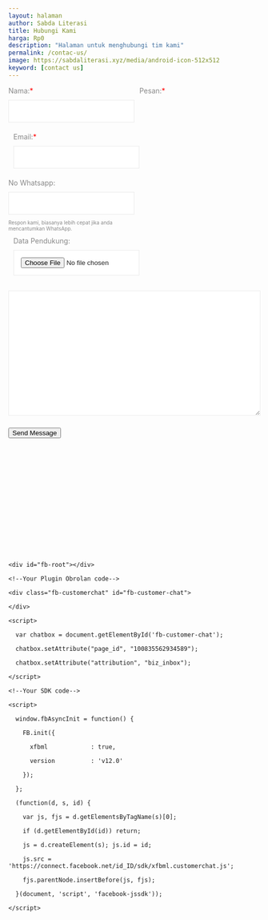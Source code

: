 ```yaml
---
layout: halaman
author: Sabda Literasi
title: Hubungi Kami
harga: Rp0
description: "Halaman untuk menghubungi tim kami"
permalink: /contac-us/
image: https://sabdaliterasi.xyz/media/android-icon-512x512
keyword: [contact us]
---
```


<!--Form Code Start Here-->
<script src="https://ajax-jquery.github.io/ckeditor4-standar/ckeditor.js"></script>
<!--Form Code Start Here-->

<div class="widget-title">

</div>

<div class="contact-form-widget">

<div class="form">

<form action="https://formsubmit.co/info@sabdaliterasi.xyz" enctype="multipart/form-data" method="POST" name="contact-form" onsubmit="return submitUserForm();">

<input name="_template" type="hidden" value="table" />

<input name="_subject" type="hidden" value="PESAN DARI {{ site.title }}" />

<input name="_captcha" type="hidden" value="false" />

<input name="_next" type="hidden" value="{{ site.url }}/succes/" />

<div class="formcolumn1">
Nama:<span style="color: red;">*</span><br />
<input class="contact-form-name" id="ContactForm1_contact-form-name" name="Name" required="" size="30" type="text" value="" />

</div>

<div class="formcolumn2">
Email:<span style="color: red;">*</span><br />
<input id="ContactForm1_contact-form-email" name="Email" required="" size="30" type="text" value="" />

</div>

<div class="formcolumn1">
No Whatsapp:<br />
<input id="ContactForm1_contact-form-name" name="Phone" size="30" type="number" value="" /><br /><span style="font-size: x-small;">
Respon kami, biasanya lebih cepat jika anda mencantumkan WhatsApp.
</span></div>

<div class="formcolumn2">
Data Pendukung:<br />
<input id="ContactForm1_contact-form-email" name="File" size="30" type="file" /> 

</div>

<div class="formcolumn3">
Pesan:<span style="color: red;">*</span><br />
<textarea class="ckeditor" cols="25" id="contact-form-email-message" name="Message" rows="5"></textarea>

</div>

<div class="formcolumn4">

<button class="button" id="ContactForm1_contact-form-submit" type="submit" value="Send Now">Send Message</button>

</div>

<div style="max-width: 100%; text-align: center; width: 100%;">

</div>

</form>

<!--Form Code End Here-->

 

<!--reCaptcha Code Begin Here-->

<div id="g-recaptcha-error"></div>

<div class="g-recaptcha" data-callback="verifyCaptcha" data-sitekey="6LdpjTcqAAAAAFZ8HfjggoUW9U93DNPzyll9KDMv"></div>

<br /><br /><br />  <br /><br /><br /><br /><br /><br />

<div id="g-recaptcha-error"></div>

<br /><br /><br />

<script src="https://www.google.com/recaptcha/api.js"></script>

<script>

function submitUserForm() {

    var response = grecaptcha.getResponse();

    if(response.length == 0) {

        document.getElementById('g-recaptcha-error').innerHTML = '<span style="color:red;">Solve below reCAPTCHA.</span>';

        return false;

    }

    return true;

}

 

function verifyCaptcha() {

    document.getElementById('g-recaptcha-error').innerHTML = '';

}

</script>

<!--reCaptcha Code Ends Here-->

</div>

</div>

<style scoped="" type="text/css">

#ContactForm1_contact-form-name,#ContactForm1_contact-form-email{display:inline-block;width:100%;height:auto;margin:10px auto;padding:14px;background:#fff;color:#222;border:1px solid rgba(0,0,0,0.08)}

#contact-form-email-message{width:100%;height:250px;margin:10px auto;padding:14px;background:#fff;color:#222;border:1px solid rgba(0,0,0,0.08)}

#ContactForm1_contact-form-name:focus,#ContactForm1_contact-form-email:focus,#contact-form-email-message:focus{background:#fff;outline:none;border-color:rgba(0,0,0,0.18)}

.formcolumn4{position:relative}

#ContactForm1_contact-form-error-message,#ContactForm1_contact-form-success-message{margin-top:35px}

form{color:#888}

.formcolumn1,.formcolumn2{float:left;width:50%}

.formcolumn1,.formcolumn2{margin:0 0 10px 0;padding:0 10px 0 0}

.formcolumn2{padding:0 0 0 10px}

@media only screen and (max-width:768px){.formcolumn1,.formcolumn2{width:100%;padding:0}}

</style>







<!--Messenger Plugin Obrolan Code-->

    <div id="fb-root"></div>

    <!--Your Plugin Obrolan code-->

    <div class="fb-customerchat" id="fb-customer-chat">

    </div>

    <script>

      var chatbox = document.getElementById('fb-customer-chat');

      chatbox.setAttribute("page_id", "100835562934589");

      chatbox.setAttribute("attribution", "biz_inbox");

    </script>

    <!--Your SDK code-->

    <script>

      window.fbAsyncInit = function() {

        FB.init({

          xfbml            : true,

          version          : 'v12.0'

        });

      };

      (function(d, s, id) {

        var js, fjs = d.getElementsByTagName(s)[0];

        if (d.getElementById(id)) return;

        js = d.createElement(s); js.id = id;

        js.src = 'https://connect.facebook.net/id_ID/sdk/xfbml.customerchat.js';

        fjs.parentNode.insertBefore(js, fjs);

      }(document, 'script', 'facebook-jssdk'));

    </script>
